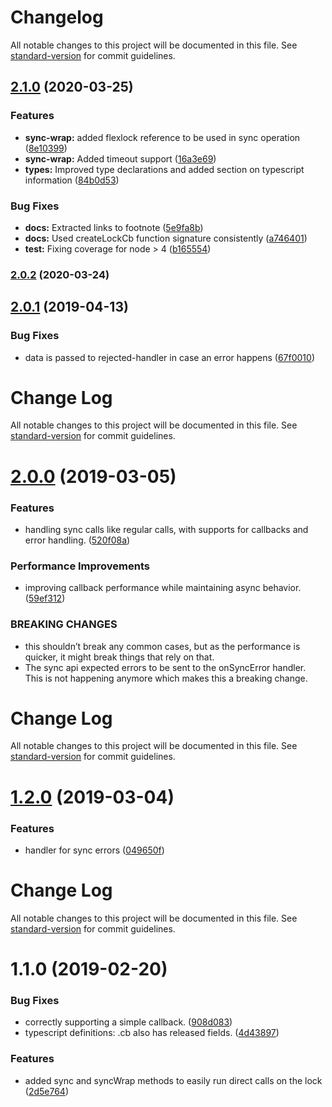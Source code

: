 # Changelog

All notable changes to this project will be documented in this file. See [standard-version](https://github.com/conventional-changelog/standard-version) for commit guidelines.

## [2.1.0](https://github.com/martinheidegger/flexlock-cb/compare/v2.0.2...v2.1.0) (2020-03-25)


### Features

* **sync-wrap:** added flexlock reference to be used in sync operation ([8e10399](https://github.com/martinheidegger/flexlock-cb/commit/8e10399f54422e7dd159fd54c3d86fda72da25ef))
* **sync-wrap:** Added timeout support ([16a3e69](https://github.com/martinheidegger/flexlock-cb/commit/16a3e69694d9ef548cce98a715abd8c473fe1d2f))
* **types:** Improved type declarations and added section on typescript information ([84b0d53](https://github.com/martinheidegger/flexlock-cb/commit/84b0d537d7b2d5a338801cc84f62005c61e21f46))


### Bug Fixes

* **docs:** Extracted links to footnote ([5e9fa8b](https://github.com/martinheidegger/flexlock-cb/commit/5e9fa8bbd0af88e7f266ec10c3a30d4d81551030))
* **docs:** Used createLockCb function signature consistently ([a746401](https://github.com/martinheidegger/flexlock-cb/commit/a746401818f8e2936015572e587ae285fe746e26))
* **test:** Fixing coverage for node > 4 ([b165554](https://github.com/martinheidegger/flexlock-cb/commit/b1655548bdc9a37ece8801d83e041304ab12044f))

### [2.0.2](https://github.com/martinheidegger/flexlock-cb/compare/v2.0.1...v2.0.2) (2020-03-24)

## [2.0.1](https://github.com/martinheidegger/flexlock-cb/compare/v2.0.0...v2.0.1) (2019-04-13)


### Bug Fixes

* data is passed to rejected-handler in case an error happens ([67f0010](https://github.com/martinheidegger/flexlock-cb/commit/67f0010))



# Change Log

All notable changes to this project will be documented in this file. See [standard-version](https://github.com/conventional-changelog/standard-version) for commit guidelines.

# [2.0.0](https://github.com/martinheidegger/flexlock-cb/compare/v1.2.0...v2.0.0) (2019-03-05)


### Features

* handling sync calls like regular calls, with supports for callbacks and error handling. ([520f08a](https://github.com/martinheidegger/flexlock-cb/commit/520f08a))


### Performance Improvements

* improving callback performance while maintaining async behavior. ([59ef312](https://github.com/martinheidegger/flexlock-cb/commit/59ef312))


### BREAKING CHANGES

* this shouldn’t break any common cases, but as the performance is quicker, it might break things that rely on that.
* The sync api expected errors to be sent to the onSyncError handler. This is not happening anymore which makes this a breaking change.



# Change Log

All notable changes to this project will be documented in this file. See [standard-version](https://github.com/conventional-changelog/standard-version) for commit guidelines.

# [1.2.0](https://github.com/martinheidegger/flexlock-cb/compare/v1.1.0...v1.2.0) (2019-03-04)


### Features

* handler for sync errors ([049650f](https://github.com/martinheidegger/flexlock-cb/commit/049650f))



# Change Log

All notable changes to this project will be documented in this file. See [standard-version](https://github.com/conventional-changelog/standard-version) for commit guidelines.

# 1.1.0 (2019-02-20)


### Bug Fixes

* correctly supporting a simple callback. ([908d083](https://github.com/martinheidegger/flexlock-cb/commit/908d083))
* typescript definitions: .cb also has released fields. ([4d43897](https://github.com/martinheidegger/flexlock-cb/commit/4d43897))


### Features

* added sync and syncWrap methods to easily run direct calls on the lock ([2d5e764](https://github.com/martinheidegger/flexlock-cb/commit/2d5e764))
